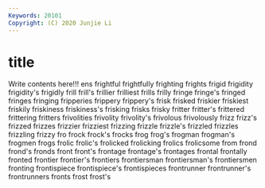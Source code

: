 ```yaml
---
Keywords: 20101
Copyright: (C) 2020 Junjie Li
---
```


# title

Write contents here!!!
ens 
frightful 
frightfully 
frighting 
frights 
frigid
frigidity 
frigidity's 
frigidly 
frill 
frill's 
frillier 
frilliest 
frills 
frilly 
fringe
fringe's 
fringed 
fringes 
fringing 
fripperies 
frippery 
frippery's 
frisk 
frisked 
friskier
friskiest 
friskily 
friskiness 
friskiness's 
frisking 
frisks 
frisky 
fritter 
fritter's 
frittered
frittering 
fritters 
frivolities 
frivolity 
frivolity's 
frivolous 
frivolously 
frizz 
frizz's 
frizzed
frizzes 
frizzier 
frizziest 
frizzing 
frizzle 
frizzle's 
frizzled 
frizzles 
frizzling 
frizzy
fro 
frock 
frock's 
frocks 
frog 
frog's 
frogman 
frogman's 
frogmen 
frogs
frolic 
frolic's 
frolicked 
frolicking 
frolics 
frolicsome 
from 
frond 
frond's 
fronds
front 
front's 
frontage 
frontage's 
frontages 
frontal 
frontally 
fronted 
frontier 
frontier's
frontiers 
frontiersman 
frontiersman's 
frontiersmen 
fronting 
frontispiece 
frontispiece's 
frontispieces 
frontrunner 
frontrunner's
frontrunners 
fronts 
frost 
frost's 
